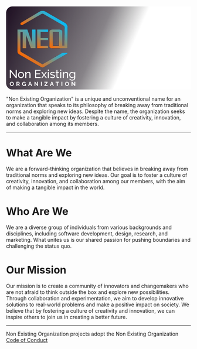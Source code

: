 ![banner](https://github.com/non-existing-organization/.github/raw/main/neo-gitorg-banner1.png)

"Non Existing Organization" is a unique and unconventional name for an organization that speaks to its philosophy of breaking away from traditional norms and exploring new ideas. Despite the name, the organization seeks to make a tangible impact by fostering a culture of creativity, innovation, and collaboration among its members.

---

# What Are We

We are a forward-thinking organization that believes in breaking away from traditional norms and exploring new ideas. Our goal is to foster a culture of creativity, innovation, and collaboration among our members, with the aim of making a tangible impact in the world.

# Who Are We

We are a diverse group of individuals from various backgrounds and disciplines, including software development, design, research, and marketing. What unites us is our shared passion for pushing boundaries and challenging the status quo.

# Our Mission

Our mission is to create a community of innovators and changemakers who are not afraid to think outside the box and explore new possibilities. Through collaboration and experimentation, we aim to develop innovative solutions to real-world problems and make a positive impact on society. We believe that by fostering a culture of creativity and innovation, we can inspire others to join us in creating a better future.


---

Non Existing Organization projects adopt the Non Existing Organization [Code of Conduct](https://github.com/non-existing-organization/.github/blob/main/CODE_OF_CONDUCT.md)
